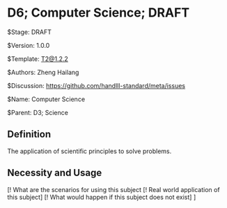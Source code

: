 # D6; Computer Science; DRAFT

$Stage: DRAFT

$Version: 1.0.0

$Template: T2@1.2.2

$Authors: Zheng Hailang

$Discussion: https://github.com/handlll-standard/meta/issues

$Name: Computer Science

$Parent: D3; Science

## Definition

The application of scientific principles to solve problems.

## Necessity and Usage

[! What are the scenarios for using this subject
    [! Real world application of this subject]
    [! What would happen if this subject does not exist]
]
